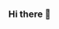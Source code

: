 ### Hi there 👋

<!--
**Gameblade744/Gameblade744** is a ✨ _special_ ✨ repository because its `README.md` (this file) appears on your GitHub profile.

Here are some ideas to get you started:

- 🔭 I’m currently working on cubing!
- 🌱 I’m currently learning Algorithms!
- 👯 I’m looking to collaborate on cubing!
- 🤔 I’m looking for help with programing!
- 📫 How to reach me: gameblade744@gmail.com
-->
